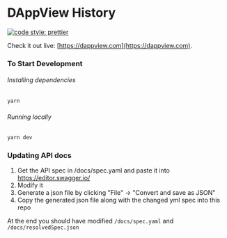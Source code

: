 # DAppView History

[![code style: prettier](https://img.shields.io/badge/code_style-prettier-ff69b4.svg?style=flat-square)](https://github.com/prettier/prettier)

Check it out live: [https://dappview.com](https://dappview.com).

### To Start Development

###### Installing dependencies

```bash
yarn
```

###### Running locally

```bash
yarn dev
```

### Updating API docs
1. Get the API spec in /docs/spec.yaml and paste it into https://editor.swagger.io/
2. Modify it
3. Generate a json file by clicking "File" -> "Convert and save as JSON"
4. Copy the generated json file along with the changed yml spec into this repo

At the end you should have modified `/docs/spec.yaml` and `/docs/resolvedSpec.json`
